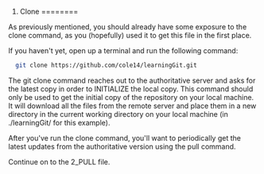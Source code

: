 1. Clone
========

As previously mentioned, you should already have some exposure to the clone command, as you
(hopefully) used it to get this file in the first place.

If you haven't yet, open up a terminal and run the following command:
```bash
  git clone https://github.com/cole14/learningGit.git
```

The git clone command reaches out to the authoritative server and asks for the latest copy
in order to INITIALIZE the local copy.  This command should only be used to get the initial
copy of the repository on your local machine.  It will download all the files from the remote
server and place them in a new directory in the current working directory on your local machine
(in ./learningGit/ for this example).

After you've run the clone command, you'll want to periodically get the latest updates from
the authoritative version using the pull command.

Continue on to the 2_PULL file.


